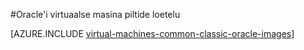 <properties
  pageTitle="Oracle'i VM piltide loetelu | Microsoft Azure'i"
  description="Saada Oracle'i piltide loetelu Azure'i Galerii ja saate teada, kuidas luua ka Oracle'i virtuaalse masina."
  services="virtual-machines-windows"
  documentationCenter=""
  authors="rickstercdn"
  manager="timlt"
  editor=""
  tags="azure-service-management, azure-resource-manager"/>

<tags
  ms.service="virtual-machines-windows"
  ms.devlang="na"
  ms.topic="article"
  ms.tgt_pltfrm="vm-windows"
  ms.workload="infrastructure-services"
  ms.date="09/06/2016"
  ms.author="rclaus" />

#<a name="list-of-oracle-virtual-machine-images"></a>Oracle'i virtuaalse masina piltide loetelu

[AZURE.INCLUDE [virtual-machines-common-classic-oracle-images](../../includes/virtual-machines-common-classic-oracle-images.md)]
